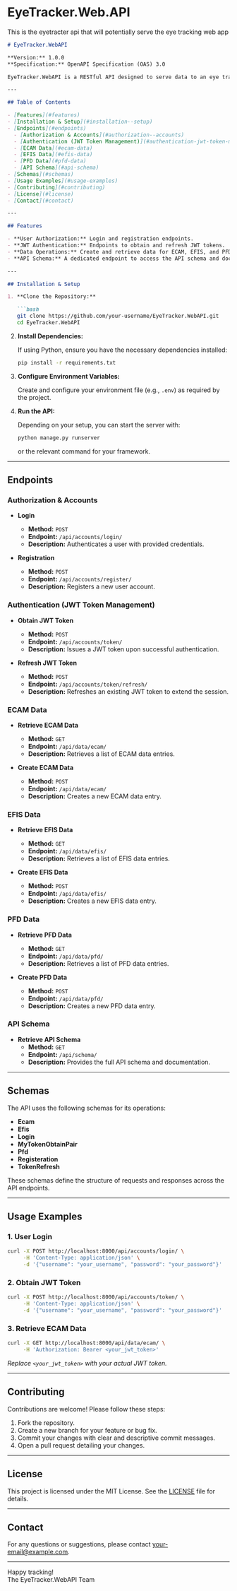 # EyeTracker.Web.API
This is the eyetracter api that will potentially serve the eye tracking web app

```markdown
# EyeTracker.WebAPI

**Version:** 1.0.0  
**Specification:** OpenAPI Specification (OAS) 3.0

EyeTracker.WebAPI is a RESTful API designed to serve data to an eye tracking application. It provides endpoints for user authentication, account management, and data operations for various modules including ECAM, EFIS, and PFD. The API is fully documented and includes a schema endpoint for easy integration.

---

## Table of Contents

- [Features](#features)
- [Installation & Setup](#installation--setup)
- [Endpoints](#endpoints)
  - [Authorization & Accounts](#authorization--accounts)
  - [Authentication (JWT Token Management)](#authentication-jwt-token-management)
  - [ECAM Data](#ecam-data)
  - [EFIS Data](#efis-data)
  - [PFD Data](#pfd-data)
  - [API Schema](#api-schema)
- [Schemas](#schemas)
- [Usage Examples](#usage-examples)
- [Contributing](#contributing)
- [License](#license)
- [Contact](#contact)

---

## Features

- **User Authorization:** Login and registration endpoints.
- **JWT Authentication:** Endpoints to obtain and refresh JWT tokens.
- **Data Operations:** Create and retrieve data for ECAM, EFIS, and PFD modules.
- **API Schema:** A dedicated endpoint to access the API schema and documentation.

---

## Installation & Setup

1. **Clone the Repository:**

   ```bash
   git clone https://github.com/your-username/EyeTracker.WebAPI.git
   cd EyeTracker.WebAPI
   ```

2. **Install Dependencies:**

   If using Python, ensure you have the necessary dependencies installed:

   ```bash
   pip install -r requirements.txt
   ```

3. **Configure Environment Variables:**

   Create and configure your environment file (e.g., `.env`) as required by the project.

4. **Run the API:**

   Depending on your setup, you can start the server with:

   ```bash
   python manage.py runserver
   ```

   or the relevant command for your framework.

---

## Endpoints

### Authorization & Accounts

- **Login**
  - **Method:** `POST`
  - **Endpoint:** `/api/accounts/login/`
  - **Description:** Authenticates a user with provided credentials.

- **Registration**
  - **Method:** `POST`
  - **Endpoint:** `/api/accounts/register/`
  - **Description:** Registers a new user account.

### Authentication (JWT Token Management)

- **Obtain JWT Token**
  - **Method:** `POST`
  - **Endpoint:** `/api/accounts/token/`
  - **Description:** Issues a JWT token upon successful authentication.

- **Refresh JWT Token**
  - **Method:** `POST`
  - **Endpoint:** `/api/accounts/token/refresh/`
  - **Description:** Refreshes an existing JWT token to extend the session.

### ECAM Data

- **Retrieve ECAM Data**
  - **Method:** `GET`
  - **Endpoint:** `/api/data/ecam/`
  - **Description:** Retrieves a list of ECAM data entries.

- **Create ECAM Data**
  - **Method:** `POST`
  - **Endpoint:** `/api/data/ecam/`
  - **Description:** Creates a new ECAM data entry.

### EFIS Data

- **Retrieve EFIS Data**
  - **Method:** `GET`
  - **Endpoint:** `/api/data/efis/`
  - **Description:** Retrieves a list of EFIS data entries.

- **Create EFIS Data**
  - **Method:** `POST`
  - **Endpoint:** `/api/data/efis/`
  - **Description:** Creates a new EFIS data entry.

### PFD Data

- **Retrieve PFD Data**
  - **Method:** `GET`
  - **Endpoint:** `/api/data/pfd/`
  - **Description:** Retrieves a list of PFD data entries.

- **Create PFD Data**
  - **Method:** `POST`
  - **Endpoint:** `/api/data/pfd/`
  - **Description:** Creates a new PFD data entry.

### API Schema

- **Retrieve API Schema**
  - **Method:** `GET`
  - **Endpoint:** `/api/schema/`
  - **Description:** Provides the full API schema and documentation.

---

## Schemas

The API uses the following schemas for its operations:

- **Ecam**
- **Efis**
- **Login**
- **MyTokenObtainPair**
- **Pfd**
- **Registeration**
- **TokenRefresh**

These schemas define the structure of requests and responses across the API endpoints.

---

## Usage Examples

### 1. User Login

```bash
curl -X POST http://localhost:8000/api/accounts/login/ \
     -H 'Content-Type: application/json' \
     -d '{"username": "your_username", "password": "your_password"}'
```

### 2. Obtain JWT Token

```bash
curl -X POST http://localhost:8000/api/accounts/token/ \
     -H 'Content-Type: application/json' \
     -d '{"username": "your_username", "password": "your_password"}'
```

### 3. Retrieve ECAM Data

```bash
curl -X GET http://localhost:8000/api/data/ecam/ \
     -H 'Authorization: Bearer <your_jwt_token>'
```

*Replace `<your_jwt_token>` with your actual JWT token.*

---

## Contributing

Contributions are welcome! Please follow these steps:

1. Fork the repository.
2. Create a new branch for your feature or bug fix.
3. Commit your changes with clear and descriptive commit messages.
4. Open a pull request detailing your changes.

---

## License

This project is licensed under the MIT License. See the [LICENSE](LICENSE) file for details.

---

## Contact

For any questions or suggestions, please contact [your-email@example.com](mailto:your-email@example.com).

---

Happy tracking!  
The EyeTracker.WebAPI Team
```
